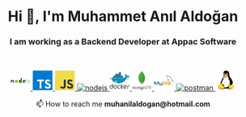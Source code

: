 <!--
<p align="left"> <img src="https://komarev.com/ghpvc/?username=anilaldogan&label=Profile%20views&color=0e75b6&style=flat" alt="anilaldogan" /> </p>
-->
### <h1 align="center">Hi 👋, I'm Muhammet Anıl Aldoğan</h1>

<h3 align="center">I am working as a Backend Developer at Appac Software</h3>
<br/>

<p align="center"> <a href="https://nodejs.org" target="_blank" rel="noreferrer"> <img src="https://raw.githubusercontent.com/devicons/devicon/master/icons/nodejs/nodejs-original-wordmark.svg" alt="nodejs" width="40" height="40"/> </a> 
  <a href="https://www.typescriptlang.org/" target="_blank" rel="noreferrer"> <img src="https://raw.githubusercontent.com/devicons/devicon/master/icons/typescript/typescript-original.svg" alt="typescript" width="40" height="40"/> </a>
   <a href="https://www.javascript.com/" target="_blank" rel="noreferrer"> <img src="https://raw.githubusercontent.com/devicons/devicon/master/icons/javascript/javascript-original.svg" alt="javascript" width="40" height="40"/> </a>
   <a href="https://nestjs.com/" target="_blank" rel="noreferrer"> <img src="https://nestjs.com/img/logo-small.svg" alt="nodejs" width="40" height="40"/> </a>
  <a href="https://www.docker.com/" target="_blank" rel="noreferrer"> <img src="https://raw.githubusercontent.com/devicons/devicon/master/icons/docker/docker-original-wordmark.svg" alt="docker" width="40" height="40"/> </a>
  <a href="https://www.mongodb.com/" target="_blank" rel="noreferrer"> <img src="https://raw.githubusercontent.com/devicons/devicon/master/icons/mongodb/mongodb-original-wordmark.svg" alt="mongodb" width="40" height="40"/> </a>
    <a href="https://www.mysql.com/" target="_blank" rel="noreferrer"> <img src="https://raw.githubusercontent.com/devicons/devicon/master/icons/mysql/mysql-original-wordmark.svg" alt="mysql" width="40" height="40"/> </a>  <a href="https://postman.com" target="_blank" rel="noreferrer"> <img src="https://www.vectorlogo.zone/logos/getpostman/getpostman-icon.svg" alt="postman" width="40" height="40"/> </a> <a href="https://www.linux.org/" target="_blank" rel="noreferrer"> <img src="https://raw.githubusercontent.com/devicons/devicon/master/icons/linux/linux-original.svg" alt="linux" width="40" height="40"/> </a>
</p>

<p align="center">📫 How to reach me <strong>muhanilaldogan@hotmail.com</strong></p>

<br/>
<!--
<p><img align="center" src="https://github-readme-stats.vercel.app/api?username=anilaldogan&show_icons=true&locale=en" alt="anilaldogan" /></p>
<p>
<img width="350px" src="https://github-readme-stats.vercel.app/api/top-langs/?username=anilaldogan&layout=compact" alt="anilaldogan" />
</p>
<p><img align="center" src="https://github-readme-streak-stats.herokuapp.com/?user=anilaldogan&" alt="anilaldogan" /></p>
-->
<!--
<p>
<img width="350px" src="https://github-readme-stats.vercel.app/api?username=anilaldogan&show_icons=true&theme=dark" alt="anilaldogan" />
</p>
-->
